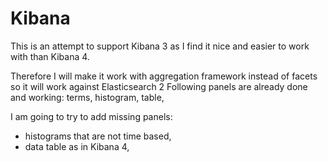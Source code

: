 # Kibana
This is an attempt to support Kibana 3 as I find it nice and easier to work with than Kibana 4.

Therefore I will make it work with aggregation framework instead of facets so it will work against Elasticsearch 2
Following panels are already done and working:
terms,
histogram,
table,

I am going to try to add missing panels:
- histograms that are not time based,
- data table as in Kibana 4,

